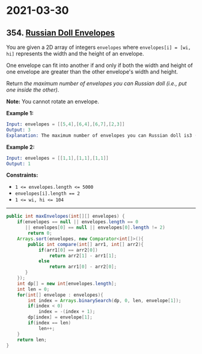 # 2021-03-30

## 354. [Russian Doll Envelopes](https://leetcode.com/problems/russian-doll-envelopes/)

You are given a 2D array of integers `envelopes` where `envelopes[i] = [wi, hi]` represents the width and the height of an envelope.

One envelope can fit into another if and only if both the width and height of one envelope are greater than the other envelope's width and height.

Return *the maximum number of envelopes you can Russian doll (i.e., put one inside the other)*.

**Note:** You cannot rotate an envelope.

**Example 1:**

```s
Input: envelopes = [[5,4],[6,4],[6,7],[2,3]]
Output: 3
Explanation: The maximum number of envelopes you can Russian doll is3 ([2,3] => [5,4] => [6,7]).
```

**Example 2:**

```s
Input: envelopes = [[1,1],[1,1],[1,1]]
Output: 1
```

**Constraints:**

- `1 <= envelopes.length <= 5000`
- `envelopes[i].length == 2`
- `1 <= wi, hi <= 104`

---

```java
public int maxEnvelopes(int[][] envelopes) {
    if(envelopes == null || envelopes.length == 0
       || envelopes[0] == null || envelopes[0].length != 2)
        return 0;
    Arrays.sort(envelopes, new Comparator<int[]>(){
        public int compare(int[] arr1, int[] arr2){
            if(arr1[0] == arr2[0])
                return arr2[1] - arr1[1];
            else
                return arr1[0] - arr2[0];
       }
    });
    int dp[] = new int[envelopes.length];
    int len = 0;
    for(int[] envelope : envelopes){
        int index = Arrays.binarySearch(dp, 0, len, envelope[1]);
        if(index < 0)
            index = -(index + 1);
        dp[index] = envelope[1];
        if(index == len)
            len++;
    }
    return len;
}
```
